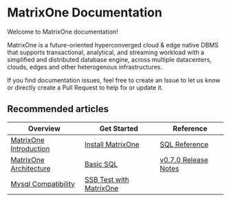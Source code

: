 # **MatrixOne Documentation**

Welcome to MatrixOne documentation!

MatrixOne is a future-oriented hyperconverged cloud & edge native DBMS that supports transactional, analytical, and streaming workload with a simplified and distributed database engine, across multiple  datacenters, clouds, edges and other heterogenous infrastructures.

If you find documentation issues, feel free to create an Issue to let us know or directly create a Pull Request to help fix or update it.


## **Recommended articles**
|  Overview   | Get Started  |  Reference   
|  ----  | ----  |  ----  
| [MatrixOne Introduction](MatrixOne/Overview/matrixone-introduction.md)  | [Install MatrixOne](MatrixOne/Get-Started/install-standalone-matrixone.md) | 	[SQL Reference](MatrixOne/Reference/SQL-Reference/Data-Definition-Language/create-database.md)
| [MatrixOne Architecture](MatrixOne/Overview/architecture/matrixone-architecture-design.md)  | [Basic SQL](MatrixOne/Get-Started/basic-sql.md) | [v0.7.0 Release Notes](MatrixOne/Release-Notes/v0.7.0.md)
| [Mysql Compatibility](MatrixOne/Overview/feature/mysql-compatibility.md)  | [SSB Test with MatrixOne](MatrixOne/Test/performance-testing/SSB-test-with-matrixone.md)
